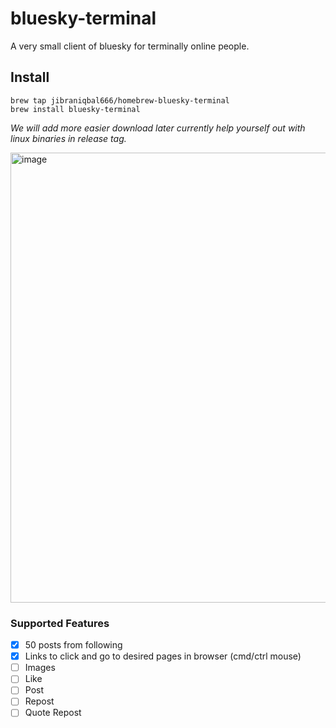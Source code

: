 # bluesky-terminal
A very small client of bluesky for terminally online people.

## Install

```
brew tap jibraniqbal666/homebrew-bluesky-terminal
brew install bluesky-terminal
```

*We will add more easier download later currently help yourself out with linux binaries in release tag.*

<img width="720" alt="image" src="https://github.com/user-attachments/assets/af983fa1-0e2f-4e73-8d11-bd262fda1f85" />

### Supported Features
- [x] 50 posts from following
- [x] Links to click and go to desired pages in browser (cmd/ctrl mouse)
- [ ] Images
- [ ] Like
- [ ] Post
- [ ] Repost
- [ ] Quote Repost
